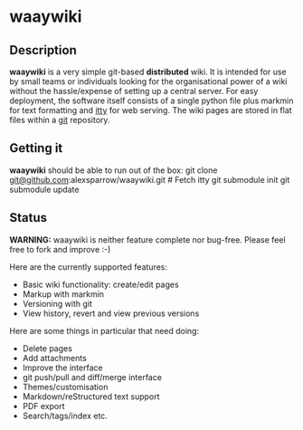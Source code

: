 waaywiki
==================

Description
-------------------
**waaywiki** is a very simple git-based **distributed** wiki. It is intended for
use by small teams or individuals looking for the organisational power of a wiki
without the hassle/expense of setting up a central server. For easy deployment,
the software itself consists of a single python file plus markmin for text
formatting and [itty](https://github.com/toastdriven/itty) for web serving. The
wiki pages are stored in flat files within a [git](http://www.git-scm.com)
repository.

Getting it
-----------------
**waaywiki** should be able to run out of the box:
     git clone git@github.com:alexsparrow/waaywiki.git
     # Fetch itty
     git submodule init
     git submodule update

Status
------------------
**WARNING:** waaywiki is neither feature complete nor bug-free. Please feel free
to fork and improve :-)

Here are the currently supported features:
*  Basic wiki functionality: create/edit pages
*  Markup with markmin
*  Versioning with git
*  View history, revert and view previous versions

Here are some things in particular that need doing:
*  Delete pages
*  Add attachments
*  Improve the interface
*  git push/pull and diff/merge interface
*  Themes/customisation
*  Markdown/reStructured text support
*  PDF export
*  Search/tags/index etc.

